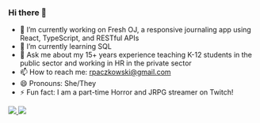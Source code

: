 ### Hi there 👋

- 🔭 I’m currently working on Fresh OJ, a responsive journaling app using React, TypeScript, and RESTful APIs
- 🌱 I’m currently learning SQL
- 💬 Ask me about my 15+ years experience teaching K-12 students in the public sector and working in HR in the private sector
- 📫 How to reach me: rpaczkowski@gmail.com
- 😄 Pronouns: She/They
- ⚡ Fun fact: I am a part-time Horror and JRPG streamer on Twitch! 
<!--
- 👯 I’m looking to collaborate on ...
- 🤔 I’m looking for help with ...
-->

<div>
  <a href='#'>
<img src="https://github-readme-stats.vercel.app/api?username=RenMari5&count_private=true&show_icons=true&icon_color=222&title_color=0366d6&text_color=586069&bg_color=fff&hide=issues&hide_border=true&include_all_commits=true" />
  </a>
 <a href='#'> 
<img src="https://github-readme-stats.vercel.app/api/top-langs/?username=RenMari5&text_color=586069&layout=compact&hide_border=true&bg_color=fff&title_color=0366d6&count_private=true&include_all_commits=true" />
  </a>
</div>
